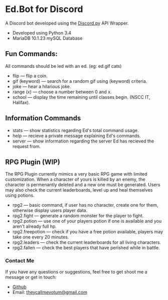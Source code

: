 # Ed.Bot for Discord

A Discord bot developed using the [Discord.py](https://github.com/Rapptz/discord.py) API Wrapper.

* Developed using Python 3.4
* MariaDB 10.1.23 mySQL Database


## Fun Commands:
All commands should be led with an ed. (eg: ed.gif cats)

* flip — flip a coin.
* gif (keyword) — search for a random gif using (keyword) criteria.
* joke — hear a hilarious joke.
* range (x) — choose a number between 0 and x.
* school — display the time remaining until classes begin. (NSCC IT, Halifax).

## Information Commands

* stats — show statistics regarding Ed's total command usage.
* help — recieve a private message explaining Ed's commands.
* server — show information regarding the server Ed has recieved the request from.

## RPG Plugin (WIP)

The RPG Plugin currently mimics a very basic RPG game with limited customization. When a character of yours is killed by an enemy, the character is permenantly deleted and a new one must be generated. Users may also check the current leaderboards, level up and heal themselves using potions.

* rpg2 — basic command, if user has no character, create one for them, otherwise display users player data.
* rpg2.fight — generate a random monster for the player to fight.
* rpg2.potion — use one of your players potion if one is available and you aren't already full hp.
* rpg2.freepotion — check if you have a free potion available, players may take one every 20 minutes.
* rpg2.leaders — check the current leaderboards for all living characters.
* rpg2.fallen — check the best players that have perished while in battle.

### Contact Me
If you have any questions or suggestions, feel free to get shoot me a message or get in touch:

* [Github](https://github.com/becurrie/)
* Email: theycallmevotum@gmail.com
